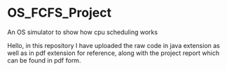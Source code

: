 # OS_FCFS_Project
An OS simulator to show how cpu scheduling works

Hello, in this repository I have uploaded the raw code in java extension as well as in pdf extension for reference, along with the project report which can be found in pdf form. 
